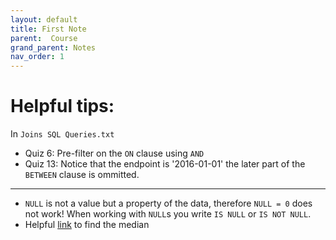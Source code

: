 ```yaml
---
layout: default
title: First Note
parent:  Course
grand_parent: Notes
nav_order: 1
---
```


# Helpful tips:

In `Joins SQL Queries.txt` 
* Quiz 6: Pre-filter on the `ON` clause using `AND`
* Quiz 13: Notice that the endpoint is '2016-01-01' the later part of the `BETWEEN` clause is ommitted. 
---
* `NULL` is not a value but a property of the data, therefore `NULL = 0` does not work! When working with `NULL`s you write `IS NULL` or `IS NOT NULL`.
* Helpful [link](https://www.compose.com/articles/metrics-maven-meet-in-the-middle-median-in-postgresql/) to find the median
